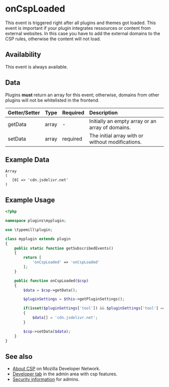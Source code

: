 # onCspLoaded

This event is triggered right after all plugins and themes got loaded. This event is important if your plugin integrates ressources or content from external websites. In this case you have to add the external domains to the CSP rules, otherwise the content will not load. 

## Availability

This event is always available.

## Data

Plugins **must** return an array for this event; otherwise, domains from other plugins will not be whitelisted in the frontend.

| Getter/Setter | Type | Required | Description | 
|:---|:---|:---|:---|
| getData | array | - | Initially an empty array or an array of domains. | 
| setData | array | required | The initial array with or without modifications. |

## Example Data

```
Array
(
   [0] => 'cdn.jsdelivr.net'
)
```

## Example Usage

```php
<?php

namespace plugins\myplugin;

use \typemill\plugin;

class myplugin extends plugin
{
    public static function getSubscribedEvents()
    {
        return [
            'onCspLoaded' => 'onCspLoaded'
        ];
    }

    public function onCspLoaded($csp)
    {
        $data = $csp->getData();

        $pluginSettings = $this->getPluginSettings();

        if(isset($pluginSettings['tool']) && $pluginSettings['tool'] == 'mathjax')
        {
            $data[] = 'cdn.jsdelivr.net';
        }

        $csp->setData($data);
    }
}
```

## See also

* [About CSP](https://developer.mozilla.org/en-US/docs/Web/HTTP/CSP) on Mozilla Developer Network.
* [Developer tab](/admin-guide/developer-tab) in the admin area with csp features.
* [Security information](/admin-guide/security) for admins.

